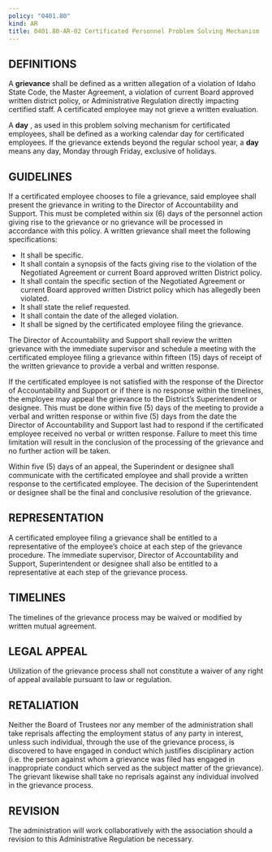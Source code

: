 ```yaml
---
policy: "0401.80"
kind: AR
title: 0401.80-AR-02 Certificated Personnel Problem Solving Mechanism
---
```


## DEFINITIONS

A **grievance** shall be defined as a written allegation of a violation of Idaho State Code, the Master Agreement, a violation of current Board approved written district policy, or Administrative Regulation directly impacting certified staff. A certificated employee may not grieve a written evaluation.

A **day** , as used in this problem solving mechanism for certificated employees, shall be defined as a working calendar day for certificated employees.  If the grievance extends beyond the regular school year, a **day** means any day, Monday through Friday, exclusive of holidays.

## GUIDELINES

If a certificated employee chooses to file a grievance, said employee shall present the grievance in writing to the Director of Accountability and Support. This must be completed within six (6) days of the personnel action giving rise to the grievance or no grievance will be processed in accordance with this policy. A written grievance shall meet the following specifications:

- It shall be specific.
- It shall contain a synopsis of the facts giving rise to the violation of the Negotiated Agreement or current Board approved written District policy.
- It shall contain the specific section of the Negotiated Agreement or current Board approved written District policy which has allegedly been violated.
- It shall state the relief requested.
- It shall contain the date of the alleged violation.
- It shall be signed by the certificated employee filing the grievance.

The Director of Accountability and Support shall review the written grievance with the immediate supervisor and schedule a meeting with the certificated employee filing a grievance within fifteen (15) days of receipt of the written grievance to provide a verbal and written response.

If the certificated employee is not satisfied with the response of the Director of Accountability and Support or if there is no response within the timelines, the employee may appeal the grievance to the District’s Superintendent or designee. This must be done within five (5) days of the meeting to provide a verbal and written response or within five (5) days from the date the Director of Accountability and Support last had to respond if the certificated employee received no verbal or written response. Failure to meet this time limitation will result in the conclusion of the processing of the grievance and no further action will be taken.

Within five (5) days of an appeal, the Superindent or designee shall communicate with the certificated employee and shall provide a written response to the certificated employee. The decision of the Superintendent or designee shall be the final and conclusive resolution of the grievance.

## REPRESENTATION

A certificated employee filing a grievance shall be entitled to a representative of the employee’s choice at each step of the grievance procedure. The immediate supervisor, Director of Accountability and Support, Superintendent or designee shall also be entitled to a representative at each step of the grievance process.

## TIMELINES

The timelines of the grievance process may be waived or modified by written mutual agreement.

## LEGAL APPEAL

Utilization of the grievance process shall not constitute a waiver of any right of appeal available pursuant to law or regulation.

## RETALIATION

Neither the Board of Trustees nor any member of the administration shall take reprisals affecting the employment status of any party in interest, unless such individual, through the use of the grievance process, is discovered to have engaged in conduct which justifies disciplinary action (i.e. the person against whom a grievance was filed has engaged in inappropriate conduct which served as the subject matter of the grievance). The grievant likewise shall take no reprisals against any individual involved in the grievance process.

## REVISION

The administration will work collaboratively with the association should a revision to this Administrative Regulation be necessary.
